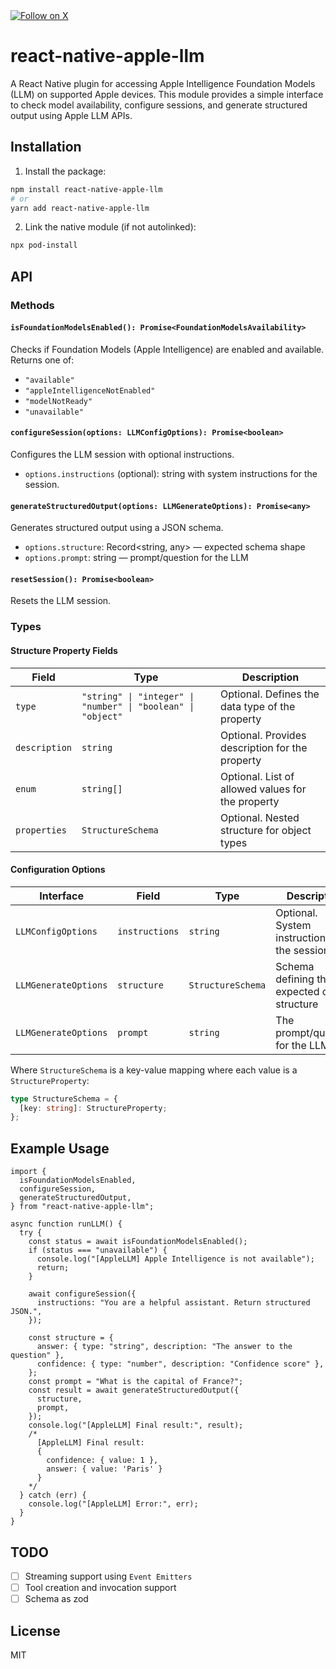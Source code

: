 <a href="https://x.com/aykasem001" target="_blank">
  <img src="https://img.shields.io/badge/Follow_on_X-000000?logo=x&logoColor=white&style=flat-square" alt="Follow on X"/>
</a>

# react-native-apple-llm

A React Native plugin for accessing Apple Intelligence Foundation Models (LLM) on supported Apple devices. This module provides a simple interface to check model availability, configure sessions, and generate structured output using Apple LLM APIs.

## Installation

1. Install the package:

```sh
npm install react-native-apple-llm
# or
yarn add react-native-apple-llm
```

2. Link the native module (if not autolinked):

```sh
npx pod-install
```

## API

### Methods

#### `isFoundationModelsEnabled(): Promise<FoundationModelsAvailability>`

Checks if Foundation Models (Apple Intelligence) are enabled and available.
Returns one of:

- `"available"`
- `"appleIntelligenceNotEnabled"`
- `"modelNotReady"`
- `"unavailable"`

#### `configureSession(options: LLMConfigOptions): Promise<boolean>`

Configures the LLM session with optional instructions.

- `options.instructions` (optional): string with system instructions for the session.

#### `generateStructuredOutput(options: LLMGenerateOptions): Promise<any>`

Generates structured output using a JSON schema.

- `options.structure`: Record<string, any> — expected schema shape
- `options.prompt`: string — prompt/question for the LLM

#### `resetSession(): Promise<boolean>`

Resets the LLM session.

### Types

#### Structure Property Fields

| Field         | Type                                                         | Description                                       |
| ------------- | ------------------------------------------------------------ | ------------------------------------------------- |
| `type`        | `"string" \| "integer" \| "number" \| "boolean" \| "object"` | Optional. Defines the data type of the property   |
| `description` | `string`                                                     | Optional. Provides description for the property   |
| `enum`        | `string[]`                                                   | Optional. List of allowed values for the property |
| `properties`  | `StructureSchema`                                            | Optional. Nested structure for object types       |

#### Configuration Options

| Interface            | Field          | Type              | Description                                   |
| -------------------- | -------------- | ----------------- | --------------------------------------------- |
| `LLMConfigOptions`   | `instructions` | `string`          | Optional. System instructions for the session |
| `LLMGenerateOptions` | `structure`    | `StructureSchema` | Schema defining the expected output structure |
| `LLMGenerateOptions` | `prompt`       | `string`          | The prompt/question for the LLM               |

Where `StructureSchema` is a key-value mapping where each value is a `StructureProperty`:

```ts
type StructureSchema = {
  [key: string]: StructureProperty;
};
```

## Example Usage

```tsx
import {
  isFoundationModelsEnabled,
  configureSession,
  generateStructuredOutput,
} from "react-native-apple-llm";

async function runLLM() {
  try {
    const status = await isFoundationModelsEnabled();
    if (status === "unavailable") {
      console.log("[AppleLLM] Apple Intelligence is not available");
      return;
    }

    await configureSession({
      instructions: "You are a helpful assistant. Return structured JSON.",
    });

    const structure = {
      answer: { type: "string", description: "The answer to the question" },
      confidence: { type: "number", description: "Confidence score" },
    };
    const prompt = "What is the capital of France?";
    const result = await generateStructuredOutput({
      structure,
      prompt,
    });
    console.log("[AppleLLM] Final result:", result);
    /* 
      [AppleLLM] Final result:
      {
        confidence: { value: 1 },
        answer: { value: 'Paris' }
      }
    */
  } catch (err) {
    console.log("[AppleLLM] Error:", err);
  }
}
```

## TODO

- [ ] Streaming support using `Event Emitters`
- [ ] Tool creation and invocation support
- [ ] Schema as zod

## License

MIT
